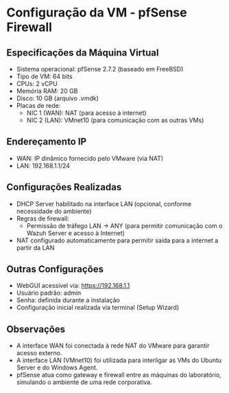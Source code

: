 # Configuração da VM - pfSense Firewall

## Especificações da Máquina Virtual

- Sistema operacional: pfSense 2.7.2 (baseado em FreeBSD)
- Tipo de VM: 64 bits
- CPUs: 2 vCPU
- Memória RAM: 20 GB
- Disco: 10 GB (arquivo .vmdk)
- Placas de rede:
  - NIC 1 (WAN): NAT (para acesso à internet)
  - NIC 2 (LAN): VMnet10 (para comunicação com as outras VMs)

## Endereçamento IP

- WAN: IP dinâmico fornecido pelo VMware (via NAT)
- LAN: 192.168.1.1/24

## Configurações Realizadas

- DHCP Server habilitado na interface LAN (opcional, conforme necessidade do ambiente)
- Regras de firewall:
  - Permissão de tráfego LAN → ANY (para permitir comunicação com o Wazuh Server e acesso à Internet)
- NAT configurado automaticamente para permitir saída para a internet a partir da LAN

## Outras Configurações

- WebGUI acessível via: https://192.168.1.1
- Usuário padrão: admin
- Senha: definida durante a instalação
- Configuração inicial realizada via terminal (Setup Wizard)

## Observações

- A interface WAN foi conectada à rede NAT do VMware para garantir acesso externo.
- A interface LAN (VMnet10) foi utilizada para interligar as VMs do Ubuntu Server e do Windows Agent.
- pfSense atua como gateway e firewall entre as máquinas do laboratório, simulando o ambiente de uma rede corporativa.
